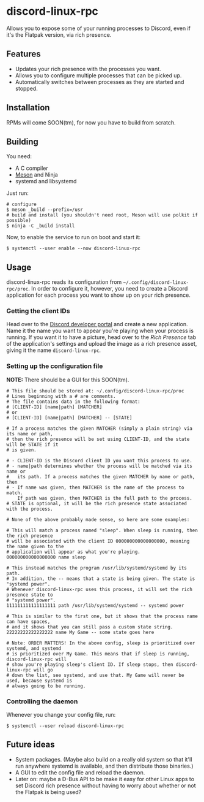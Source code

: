 # discord-linux-rpc

Allows you to expose some of your running processes to Discord, even if it's the Flatpak version,
via rich presence.

## Features

- Updates your rich presence with the processes you want.
- Allows you to configure multiple processes that can be picked up.
- Automatically switches between processes as they are started and stopped.

## Installation

RPMs will come SOON(tm), for now you have to build from scratch.

## Building

You need:

- A C compiler
- [Meson](https://mesonbuild.com/) and Ninja
- systemd and libsystemd

Just run:

```
# configure
$ meson _build --prefix=/usr
# build and install (you shouldn't need root, Meson will use polkit if possible)
$ ninja -C _build install
```

Now, to enable the service to run on boot and start it:

```
$ systemctl --user enable --now discord-linux-rpc
```

## Usage

discord-linux-rpc reads its configuration from `~/.config/discord-linux-rpc/proc`. In order to
configure it, however, you need to create a Discord application for each process you want to
show up on your rich presence.

### Getting the client IDs

Head over to the [Discord developer portal](https://discordapp.com/developers/applications/)
and create a new application. Name it the name you want to appear you're playing when your
process is running. If you want it to have a picture, head over to the *Rich Presence* tab of
the application's settings and upload the image as a rich presence asset, giving it the name
`discord-linux-rpc`.

### Setting up the configuration file

**NOTE:** There should be a GUI for this SOON(tm).

```
# This file should be stored at: ~/.config/discord-linux-rpc/proc
# Lines beginning with a # are comments.
# The file contains data in the following format:
# [CLIENT-ID] [name|path] [MATCHER]
# or
# [CLIENT-ID] [name|path] [MATCHER] -- [STATE]

# If a process matches the given MATCHER (simply a plain string) via its name or path,
# then the rich presence will be set using CLIENT-ID, and the state will be STATE if it
# is given.

# - CLIENT-ID is the Discord client ID you want this process to use.
# - name|path determines whether the process will be matched via its name or
#   its path. If a process matches the given MATCHER by name or path, then
# - If name was given, then MATCHER is the name of the process to match.
    If path was given, then MATCHER is the full path to the process.
# STATE is optional, it will be the rich presence state associated with the process.

# None of the above probably made sense, so here are some examples:

# This will match a process named "sleep". When sleep is running, then the rich presence
# will be associated with the client ID 000000000000000000, meaning the name given to the
# application will appear as what you're playing.
000000000000000000 name sleep

# This instead matches the program /usr/lib/systemd/systemd by its path.
# In addition, the -- means that a state is being given. The state is "systemd power".
# Whenever discord-linux-rpc uses this process, it will set the rich presence state to
# "systemd power".
111111111111111111 path /usr/lib/systemd/systemd -- systemd power

# This is similar to the first one, but it shows that the process name can have spaces,
# and it shows that you can still pass a custom state string.
22222222222222222 name My Game -- some state goes here

# Note: ORDER MATTERS! In the above config, sleep is prioritized over systemd, and systemd
# is prioritized over My Game. This means that if sleep is running, discord-linux-rpc will
# show you're playing sleep's client ID. If sleep stops, then discord-linux-rpc will go
# down the list, see systemd, and use that. My Game will never be used, because systemd is
# always going to be running.
```

### Controlling the daemon

Whenever you change your config file, run:

```
$ systemctl --user reload discord-linux-rpc
```

## Future ideas

- System packages. (Maybe also build on a really old system so that it'll run anywhere systemd
  is available, and then distribute those binaries.)
- A GUI to edit the config file and reload the daemon.
- Later on: maybe a D-Bus API to be make it easy for other Linux apps to set Discord rich
  presence without having to worry about whether or not the Flatpak is being used?
